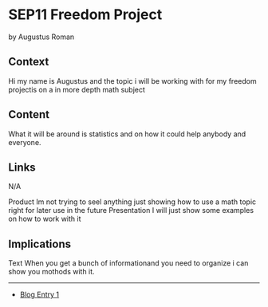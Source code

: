 # SEP11 Freedom Project
by Augustus Roman
## Context
Hi my name is Augustus and the topic i will be working with for my freedom projectis on a in more depth math subject

## Content
What it will be around is statistics and on how it could help anybody and everyone.

## Links
N/A

Product
Im not trying to seel anything just showing how to use a math topic right for later use in the future
Presentation
I will just show some examples on how to work with it
## Implications
Text
When you get a bunch of informationand you need to organize i can show you mothods with it.

---

* [Blog Entry 1](entries/entry01.md)
